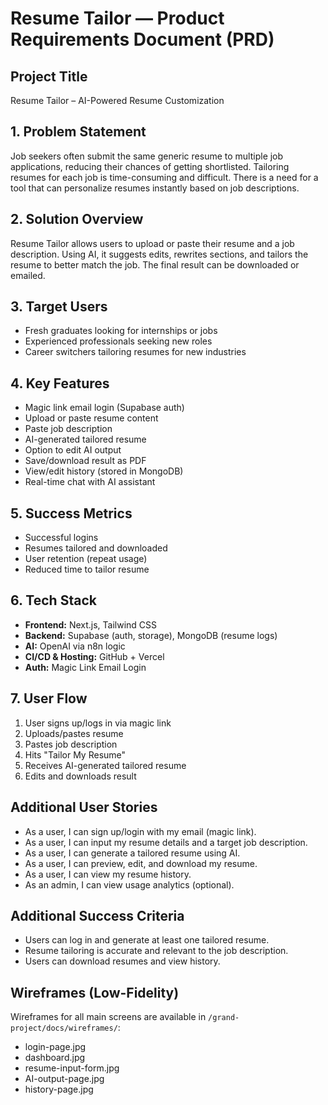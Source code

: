 # Resume Tailor — Product Requirements Document (PRD)

## Project Title
Resume Tailor – AI-Powered Resume Customization

## 1. Problem Statement
Job seekers often submit the same generic resume to multiple job applications, reducing their chances of getting shortlisted. Tailoring resumes for each job is time-consuming and difficult. There is a need for a tool that can personalize resumes instantly based on job descriptions.

## 2. Solution Overview
Resume Tailor allows users to upload or paste their resume and a job description. Using AI, it suggests edits, rewrites sections, and tailors the resume to better match the job. The final result can be downloaded or emailed.

## 3. Target Users
- Fresh graduates looking for internships or jobs
- Experienced professionals seeking new roles
- Career switchers tailoring resumes for new industries

## 4. Key Features
- Magic link email login (Supabase auth)
- Upload or paste resume content
- Paste job description
- AI-generated tailored resume
- Option to edit AI output
- Save/download result as PDF
- View/edit history (stored in MongoDB)
- Real-time chat with AI assistant

## 5. Success Metrics
- Successful logins
- Resumes tailored and downloaded
- User retention (repeat usage)
- Reduced time to tailor resume

## 6. Tech Stack
- **Frontend:** Next.js, Tailwind CSS
- **Backend:** Supabase (auth, storage), MongoDB (resume logs)
- **AI:** OpenAI via n8n logic
- **CI/CD & Hosting:** GitHub + Vercel
- **Auth:** Magic Link Email Login

## 7. User Flow
1. User signs up/logs in via magic link
2. Uploads/pastes resume
3. Pastes job description
4. Hits "Tailor My Resume"
5. Receives AI-generated tailored resume
6. Edits and downloads result

## Additional User Stories
- As a user, I can sign up/login with my email (magic link).
- As a user, I can input my resume details and a target job description.
- As a user, I can generate a tailored resume using AI.
- As a user, I can preview, edit, and download my resume.
- As a user, I can view my resume history.
- As an admin, I can view usage analytics (optional).

## Additional Success Criteria
- Users can log in and generate at least one tailored resume.
- Resume tailoring is accurate and relevant to the job description.
- Users can download resumes and view history. 

## Wireframes (Low-Fidelity)
Wireframes for all main screens are available in `/grand-project/docs/wireframes/`:
- login-page.jpg
- dashboard.jpg
- resume-input-form.jpg
- AI-output-page.jpg
- history-page.jpg



